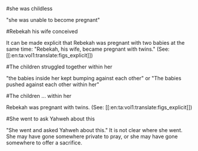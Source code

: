 #she was childless

"she was unable to become pregnant"

#Rebekah his wife conceived

It can be made explicit that Rebekah was pregnant with two babies at the same time: "Rebekah, his wife, became pregnant with twins." (See: [[:en:ta:vol1:translate:figs_explicit]])

#The children struggled together within her

"the babies inside her kept bumping against each other" or "The babies pushed against each other within her"

#The children ... within her

Rebekah was pregnant with twins. (See: [[:en:ta:vol1:translate:figs_explicit]])

#She went to ask Yahweh about this

"She went and asked Yahweh about this." It is not clear where she went. She may have gone somewhere private to pray, or she may have gone somewhere to offer a sacrifice.